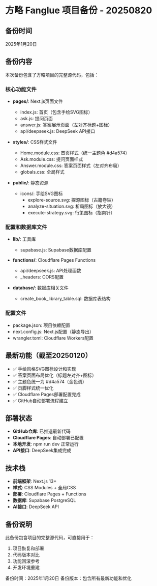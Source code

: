 # 方略 Fanglue 项目备份 - 20250820

## 备份时间
2025年1月20日

## 备份内容
本次备份包含了方略项目的完整源代码，包括：

### 核心功能文件
- **pages/**: Next.js页面文件
  - index.js: 首页（包含手绘SVG图标）
  - ask.js: 提问页面
  - answer.js: 答案展示页面（左对齐标题+图标）
  - api/deepseek.js: DeepSeek API接口

- **styles/**: CSS样式文件
  - Home.module.css: 首页样式（统一主题色 #d4a574）
  - Ask.module.css: 提问页面样式
  - Answer.module.css: 答案页面样式（左对齐布局）
  - globals.css: 全局样式

- **public/**: 静态资源
  - icons/: 手绘SVG图标
    - explore-source.svg: 探源图标（古籍卷轴）
    - analyze-situation.svg: 析局图标（放大镜）
    - execute-strategy.svg: 行策图标（指南针）

### 配置和数据库文件
- **lib/**: 工具库
  - supabase.js: Supabase数据库配置

- **functions/**: Cloudflare Pages Functions
  - api/deepseek.js: API处理函数
  - _headers: CORS配置

- **database/**: 数据库相关文件
  - create_book_library_table.sql: 数据库表结构

### 配置文件
- package.json: 项目依赖配置
- next.config.js: Next.js配置（静态导出）
- wrangler.toml: Cloudflare Workers配置

## 最新功能（截至20250120）
- ✅ 手绘风格SVG图标设计和实现
- ✅ 答案页面布局优化（标题左对齐+图标）
- ✅ 主题色统一为 #d4a574（金色调）
- ✅ 页脚样式统一优化
- ✅ Cloudflare Pages部署配置完成
- ✅ GitHub自动部署流程建立

## 部署状态
- **GitHub仓库**: 已推送最新代码
- **Cloudflare Pages**: 自动部署已配置
- **本地开发**: npm run dev 正常运行
- **API接口**: DeepSeek集成完成

## 技术栈
- **前端框架**: Next.js 13+
- **样式**: CSS Modules + 全局CSS
- **部署**: Cloudflare Pages + Functions
- **数据库**: Supabase PostgreSQL
- **AI接口**: DeepSeek API

## 备份说明
此备份包含项目的完整源代码，可直接用于：
1. 项目恢复和部署
2. 代码版本对比
3. 功能回滚参考
4. 开发环境重建

备份时间：2025年1月20日
备份版本：包含所有最新功能和优化